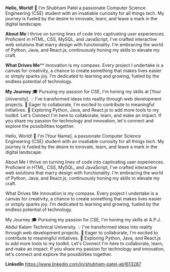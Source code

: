 **Hello, World! 👋**
I'm Shubham Patel a passionate Computer Science Engineering (CSE) student with an insatiable curiosity for all things tech. My journey is fueled by the desire to innovate, learn, and leave a mark in the digital landscape.

**About Me**
I thrive on turning lines of code into captivating user experiences. Proficient in HTML, CSS, MySQL, and JavaScript, I've crafted interactive web solutions that marry design with functionality. I'm embracing the world of Python, Java, and React.js, continuously honing my skills to elevate my craft.

**What Drives Me****
Innovation is my compass. Every project I undertake is a canvas for creativity, a chance to create something that makes lives easier or simply sparks joy. I'm dedicated to learning and growing, fueled by the endless potential of technology.

**My Journey**
🎓 Pursuing my passion for CSE, I'm honing my skills at [Your University].
💡 I've transformed ideas into reality through web development projects.
🌟 Eager to collaborate, I'm excited to contribute to meaningful initiatives.
🚀 Exploring Python, Java, and React.js to add more tools to my toolkit.
Let's Connect
I'm here to collaborate, learn, and make an impact. If you share my passion for technology and innovation, let's connect and explore the possibilities together.

Hello, World! 👋
I'm [Your Name], a passionate Computer Science Engineering (CSE) student with an insatiable curiosity for all things tech. My journey is fueled by the desire to innovate, learn, and leave a mark in the digital landscape.

About Me
I thrive on turning lines of code into captivating user experiences. Proficient in HTML, CSS, MySQL, and JavaScript, I've crafted interactive web solutions that marry design with functionality. I'm embracing the world of Python, Java, and React.js, continuously honing my skills to elevate my craft.

What Drives Me
Innovation is my compass. Every project I undertake is a canvas for creativity, a chance to create something that makes lives easier or simply sparks joy. I'm dedicated to learning and growing, fueled by the endless potential of technology.

My Journey
🎓 Pursuing my passion for CSE, I'm honing my skills at A.P.J. Abdul Kalam Technical University.
💡 I've transformed ideas into reality through web development projects.
🌟 Eager to collaborate, I'm excited to contribute to meaningful initiatives.
🚀 Exploring Python, Java, and React.js to add more tools to my toolkit.
Let's Connect
I'm here to collaborate, learn, and make an impact. If you share my passion for technology and innovation, let's connect and explore the possibilities together.

**LinkedIn**
https://www.linkedin.com/in/shubham-patel-ab1613287
